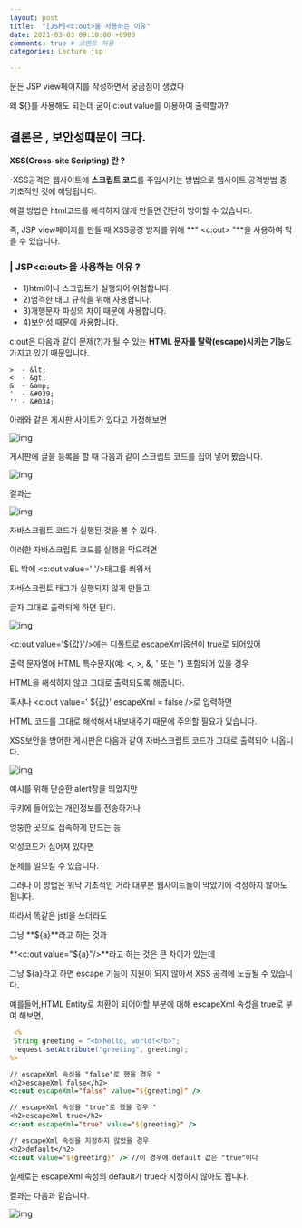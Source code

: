 ```yaml
---
layout: post
title:  "[JSP]<c:out>을 사용하는 이유"
date: 2021-03-03 09:10:00 +0900
comments: true # 코멘트 허용
categories: Lecture jsp

---
```




문든 JSP view페이지를 작성하면서 궁금점이 생겼다

왜 ${}를 사용해도 되는데 굳이 c:out value를 이용하여 출력할까?

 

## **결론은 , 보안성때문이 크다.**

**XSS(Cross-site Scripting) 란 ?**

-XSS공격은 웹사이트에 **스크립트 코드**를 주입시키는 방법으로 웹사이트 공격방법 중 기초적인 것에 해당됩니다.

해결 방법은 html코드를 해석하지 않게 만들면 간단히 방어할 수 있습니다.

 

즉, JSP view페이지를 만들 때 XSS공경 방지를 위해 **" <c:out> "**을 사용하여 막을 수 있습니다.

 

### **| JSP<c:out>을 사용하는 이유 ?**

- 1)html이나 스크립트가 실행되어 위험합니다.
- 2)엄격한 태그 규칙을 위해 사용합니다.
- 3)개행문자 파싱의 차이 때문에 사용합니다.
- 4)보안성 때문에 사용합니다.

 

c:out은 다음과 같이 문제(?)가 될 수 있는 **HTML 문자를 탈락(escape)시키는 기능**도 가지고 있기 때문입니다.



```
>  - &lt;
<  - &gt;
&  - &amp;
'  - &#039;
'' - &#034;
```

 

아래와 같은 게시판 사이트가 있다고 가정해보면



![img](https://blog.kakaocdn.net/dn/LKWIg/btqCAPtYAyJ/WcKpeUgqqQ598aTQ6PQEiK/img.png)



 

 

게시판에 글을 등록을 할 때 다음과 같이 스크립트 코드를 집어 넣어 봤습니다.

 

 



![img](https://blog.kakaocdn.net/dn/bfnl7H/btqCAOIBjPx/0oHExEefaoKriyBAcObkj0/img.png)



 

결과는

 



![img](https://blog.kakaocdn.net/dn/nbdDX/btqCynkTNXD/2KlQqqUo2KYETWQVsq70aK/img.png)



 

 

자바스크립트 코드가 실행된 것을 볼 수 있다.

이러한 자바스크립트 코드를 실행을 막으려면

EL 밖에 <c:out value=' '/>태그를 씌워서

 자바스크립트 태그가 실행되지 않게 만들고

 글자 그대로 출력되게 하면 된다.

 



![img](https://blog.kakaocdn.net/dn/b8OJGi/btqCwYsm840/dFVwT0YpAtVZyFKB3igrg1/img.png)



 

<c:out value='${값}'/>에는 디폴트로 escapeXml옵션이 true로 되어있어

출력 문자열에 HTML 특수문자(예: <, >, &, ' 또는 ") 포함되어 있을 경우

HTML을 해석하지 않고 그대로 출력되도록 해줍니다.

혹시나 <c:out value=' ${값}' escapeXml = false />로 입력하면

HTML 코드를 그대로 해석해서 내보내주기 때문에 주의할 필요가 있습니다.

 

XSS보안을 방어한 게시판은 다음과 같이 자바스크립트 코드가 그대로 출력되어 나옵니다.

 



![img](https://blog.kakaocdn.net/dn/bHuCU7/btqCzBppP5D/bcX99GK4IqtsifjL77g0FK/img.png)



 

예시를 위해 단순한 alert창을 띄었지만

쿠키에 들어있는 개인정보를 전송하거나

엉뚱한 곳으로 접속하게 만드는 등

악성코드가 심어져 있다면

문제를 일으킬 수 있습니다.

그러나 이 방법은 워낙 기초적인 거라 대부분 웹사이트들이 막았기에 걱정하지 않아도 됩니다.

 

 

따라서 똑같은 jstl을 쓰더라도

그냥 **${a}**라고 하는 것과

**<c:out value="${a}"/>**라고 하는 것은 큰 차이가 있는데

그냥 ${a}라고 하면 escape 기능이 지원이 되지 않아서 XSS 공격에 노출될 수 있습니다.



 

예를들어,HTML Entity로 치환이 되어야할 부분에 대해 escapeXml 속성을 true로 부여 해보면,

```jsp
 <%
 String greeting = "<b>hello, world!</b>";
 request.setAttribute("greeting", greeting);
%>

// escapeXml 속성을 "false"로 했을 경우 " 
<h2>escapeXml false</h2>
<c:out escapeXml="false" value="${greeting}" />

// escapeXml 속성을 "true"로 했을 경우 " 
<h2>escapeXml true</h2>
<c:out escapeXml="true" value="${greeting}" />

// escapeXml 속성을 지정하지 않았을 경우
<h2>default</h2>
<c:out value="${greeting}" /> //이 경우에 default 값은 "true"이다 
```

 

실제로는 escapeXml 속성의 default가 true라 지정하지 않아도 됩니다.

 

결과는 다음과 같습니다.

![img](https://blog.kakaocdn.net/dn/tYJ8q/btqCwW882B2/5mjiRsF4bsoSKrjfQczipK/img.jpg)



 